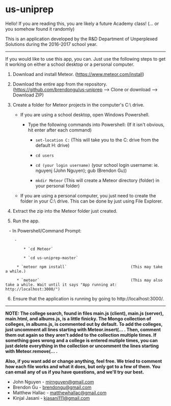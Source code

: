 # us-uniprep

Hello! If you are reading this, you are likely a future Academy class! (... or you somehow found it randomly)

This is an application developed by the R&D Department of Unperplexed Solutions during the 2016-2017 school year.

---

If you would like to use this app, you can. Just use the following steps to get it working on either a school desktop or a personal
computer. 


1. Download and install Meteor. (https://www.meteor.com/install)
2. Download the entire app from the repository. (https://github.com/brendongu/us-uniprep --> Clone or download --> Download ZIP)
3. Create a folder for Meteor projects in the computer's C:\ drive.

    - If you are using a school desktop, open Windows Powershell.
    
        - Type the following commands into Powershell:    (If it isn't obvious, hit enter after each command)
        
            * `set-location C:`                           (This will take you to the C: drive from the default H: drive)
            
            * `cd users`
    
            * `cd (your login username)`                  (your school login username: ie. nguyenj (John Nguyen); gub (Brendon Gu))
    
            * `mkdir Meteor`                              (This will create a Meteor directory (folder) in your personal folder)
    
    - If you are using a personal computer, you just need to create the folder in your C:\ drive. This can be done by just using File Explorer.
            
4. Extract the zip into the Meteor folder just created.
5. Run the app.

    - In Powershell/Command Prompt:
            
        - 
            
            * `cd Meteor`
            
            * `cd us-uniprep-master`
            
         * `meteor npm install`                            (This may take a while.)
            
         * `meteor`                                        (This may also take a while. Wait until it says "App running at: http://localhost:3000/")
            
6. Ensure that the application is running by going to http://localhost:3000/.            
          
---

**NOTE: The college search, found in files main.js (client), main.js (server), main.html, and albums.js, is a little finicky. The Mongo collection of colleges, in albums.js, is commented out by default. To add the colleges, just uncomment all lines starting with Meteor.insert(... . Then, comment them out again so they aren't added to the collection multiple times. If something goes wrong and a college is entered mutiple times, you can just delete everything in the collection or uncomment the lines starting with Meteor.remove(... .**

**Also, if you want add or change anything, feel free.
We tried to comment how each file works and what it does, but only got to a few of them.
You can email any of us if you have questions, and we'll try our best.**

- John Nguyen - mjrnguyen@gmail.com
- Brendon Gu - brendongu@gmail.com
- Matthew Hallac - matthewhallac@gmail.com
- Kinjal Jasani - kjasani111@gmail.com
